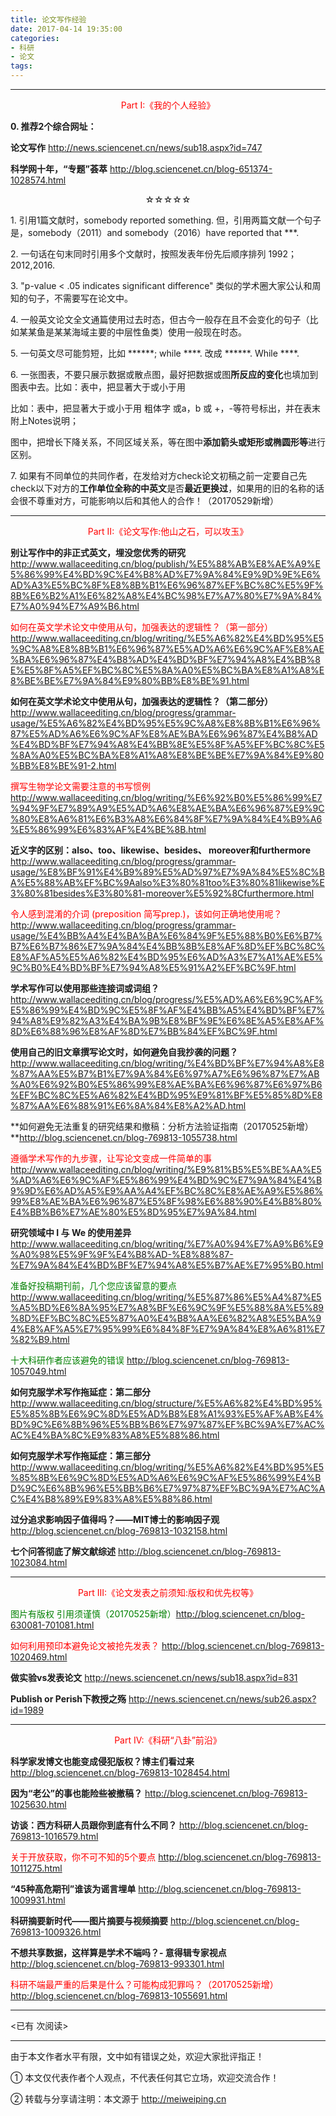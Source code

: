 ```yaml
---
title: 论文写作经验
date: 2017-04-14 19:35:00
categories: 
- 科研
- 论文
tags:
---
```


---

<center><font color=red>Part I:《我的个人经验》</font></center>

**0\. 推荐2个综合网址：** 

**论文写作** http://news.sciencenet.cn/news/sub18.aspx?id=747

**科学网十年，“专题”荟萃** http://blog.sciencenet.cn/blog-651374-1028574.html 

<center>☆☆☆☆☆</center>

1\. 引用1篇文献时，somebody reported something. 但，引用两篇文献一个句子是，somebody（2011）and somebody（2016）have reported that ***. 

2\. 一句话在句末同时引用多个文献时，按照发表年份先后顺序排列 1992；2012,2016.

<!-- more -->

3\. "p-value < .05 indicates significant difference" 类似的学术圈大家公认和周知的句子，不需要写在论文中。

4\. 一般英文论文全文通篇使用过去时态，但古今一般存在且不会变化的句子（比如某某鱼是某某海域主要的中层性鱼类）使用一般现在时态。

5\. 一句英文尽可能剪短，比如 ******; while ****. 改成 ******. While ****.

6\. 一张图表，不要只展示数据或散点图，最好把数据或图**所反应的变化**也填加到图表中去。比如：表中，把显著大于或小于用

比如：表中，把显著大于或小于用 粗体字 或a，b 或 +，-等符号标出，并在表末附上Notes说明；

图中，把增长下降关系，不同区域关系，等在图中**添加箭头或矩形或椭圆形等**进行区别。

7\. 如果有不同单位的共同作者，在发给对方check论文初稿之前一定要自己先check以下对方的**工作单位全称的中英文**是否**最近更换过**，如果用的旧的名称的话会很不尊重对方，可能影响以后和其他人的合作！（20170529新增）

---

<center><font color=red>Part II:《论文写作:他山之石，可以攻玉》</font></center>


**别让写作中的非正式英文，埋没您优秀的研究** http://www.wallaceediting.cn/blog/publish/%E5%88%AB%E8%AE%A9%E5%86%99%E4%BD%9C%E4%B8%AD%E7%9A%84%E9%9D%9E%E6%AD%A3%E5%BC%8F%E8%8B%B1%E6%96%87%EF%BC%8C%E5%9F%8B%E6%B2%A1%E6%82%A8%E4%BC%98%E7%A7%80%E7%9A%84%E7%A0%94%E7%A9%B6.html

<font color=red>如何在英文学术论文中使用从句，加强表达的逻辑性？（第一部分）</font> http://www.wallaceediting.cn/blog/writing/%E5%A6%82%E4%BD%95%E5%9C%A8%E8%8B%B1%E6%96%87%E5%AD%A6%E6%9C%AF%E8%AE%BA%E6%96%87%E4%B8%AD%E4%BD%BF%E7%94%A8%E4%BB%8E%E5%8F%A5%EF%BC%8C%E5%8A%A0%E5%BC%BA%E8%A1%A8%E8%BE%BE%E7%9A%84%E9%80%BB%E8%BE%91.html

**如何在英文学术论文中使用从句，加强表达的逻辑性？（第二部分）** http://www.wallaceediting.cn/blog/progress/grammar-usage/%E5%A6%82%E4%BD%95%E5%9C%A8%E8%8B%B1%E6%96%87%E5%AD%A6%E6%9C%AF%E8%AE%BA%E6%96%87%E4%B8%AD%E4%BD%BF%E7%94%A8%E4%BB%8E%E5%8F%A5%EF%BC%8C%E5%8A%A0%E5%BC%BA%E8%A1%A8%E8%BE%BE%E7%9A%84%E9%80%BB%E8%BE%91-2.html

<font color=red>撰写生物学论文需要注意的书写惯例</font>  http://www.wallaceediting.cn/blog/writing/%E6%92%B0%E5%86%99%E7%94%9F%E7%89%A9%E5%AD%A6%E8%AE%BA%E6%96%87%E9%9C%80%E8%A6%81%E6%B3%A8%E6%84%8F%E7%9A%84%E4%B9%A6%E5%86%99%E6%83%AF%E4%BE%8B.html

**近义字的区别：also、too、likewise、besides、 moreover和furthermore** http://www.wallaceediting.cn/blog/progress/grammar-usage/%E8%BF%91%E4%B9%89%E5%AD%97%E7%9A%84%E5%8C%BA%E5%88%AB%EF%BC%9Aalso%E3%80%81too%E3%80%81likewise%E3%80%81besides%E3%80%81-moreover%E5%92%8Cfurthermore.html

<font color=red>令人感到混淆的介词 (preposition 简写prep.)，该如何正确地使用呢？</font> http://www.wallaceediting.cn/blog/progress/grammar-usage/%E4%BB%A4%E4%BA%BA%E6%84%9F%E5%88%B0%E6%B7%B7%E6%B7%86%E7%9A%84%E4%BB%8B%E8%AF%8D%EF%BC%8C%E8%AF%A5%E5%A6%82%E4%BD%95%E6%AD%A3%E7%A1%AE%E5%9C%B0%E4%BD%BF%E7%94%A8%E5%91%A2%EF%BC%9F.html

**学术写作可以使用那些连接词或词组？** http://www.wallaceediting.cn/blog/progress/%E5%AD%A6%E6%9C%AF%E5%86%99%E4%BD%9C%E5%8F%AF%E4%BB%A5%E4%BD%BF%E7%94%A8%E9%82%A3%E4%BA%9B%E8%BF%9E%E6%8E%A5%E8%AF%8D%E6%88%96%E8%AF%8D%E7%BB%84%EF%BC%9F.html

**使用自己的旧文章撰写论文时，如何避免自我抄袭的问题？** http://www.wallaceediting.cn/blog/writing/%E4%BD%BF%E7%94%A8%E8%87%AA%E5%B7%B1%E7%9A%84%E6%97%A7%E6%96%87%E7%AB%A0%E6%92%B0%E5%86%99%E8%AE%BA%E6%96%87%E6%97%B6%EF%BC%8C%E5%A6%82%E4%BD%95%E9%81%BF%E5%85%8D%E8%87%AA%E6%88%91%E6%8A%84%E8%A2%AD.html

**如何避免无法重复的研究结果和撤稿：分析方法验证指南（20170525新增）**http://blog.sciencenet.cn/blog-769813-1055738.html

<font color=red>遵循学术写作的九步骤，让写论文变成一件简单的事</font> http://www.wallaceediting.cn/blog/writing/%E9%81%B5%E5%BE%AA%E5%AD%A6%E6%9C%AF%E5%86%99%E4%BD%9C%E7%9A%84%E4%B9%9D%E6%AD%A5%E9%AA%A4%EF%BC%8C%E8%AE%A9%E5%86%99%E8%AE%BA%E6%96%87%E5%8F%98%E6%88%90%E4%B8%80%E4%BB%B6%E7%AE%80%E5%8D%95%E7%9A%84.html

**研究领域中 I 与 We 的使用差异** http://www.wallaceediting.cn/blog/writing/%E7%A0%94%E7%A9%B6%E9%A0%98%E5%9F%9F%E4%B8%AD-%E8%88%87-%E7%9A%84%E4%BD%BF%E7%94%A8%E5%B7%AE%E7%95%B0.html

<font color=green>准备好投稿期刊前，几个您应该留意的要点</font> http://www.wallaceediting.cn/blog/writing/%E5%87%86%E5%A4%87%E5%A5%BD%E6%8A%95%E7%A8%BF%E6%9C%9F%E5%88%8A%E5%89%8D%EF%BC%8C%E5%87%A0%E4%B8%AA%E6%82%A8%E5%BA%94%E8%AF%A5%E7%95%99%E6%84%8F%E7%9A%84%E8%A6%81%E7%82%B9.html

<font color=green>十大科研作者应该避免的错误</font> http://blog.sciencenet.cn/blog-769813-1057049.html

**如何克服学术写作拖延症：第二部分** http://www.wallaceediting.cn/blog/structure/%E5%A6%82%E4%BD%95%E5%85%8B%E6%9C%8D%E5%AD%B8%E8%A1%93%E5%AF%AB%E4%BD%9C%E6%8B%96%E5%BB%B6%E7%97%87%EF%BC%9A%E7%AC%AC%E4%BA%8C%E9%83%A8%E5%88%86.html

**如何克服学术写作拖延症：第三部分** http://www.wallaceediting.cn/blog/writing/%E5%A6%82%E4%BD%95%E5%85%8B%E6%9C%8D%E5%AD%A6%E6%9C%AF%E5%86%99%E4%BD%9C%E6%8B%96%E5%BB%B6%E7%97%87%EF%BC%9A%E7%AC%AC%E4%B8%89%E9%83%A8%E5%88%86.html

**过分追求影响因子值得吗？——MIT博士的影响因子观** http://blog.sciencenet.cn/blog-769813-1032158.html

**七个问答彻底了解文献综述** http://blog.sciencenet.cn/blog-769813-1023084.html

---

<center><font color=red>Part III:《论文发表之前须知:版权和优先权等》</font></center>

<font color=green>图片有版权 引用须谨慎（20170525新增）</font>http://blog.sciencenet.cn/blog-630081-701081.html 

<font color=red>如何利用预印本避免论文被抢先发表？</font> http://blog.sciencenet.cn/blog-769813-1020469.html

**做实验vs发表论文** http://news.sciencenet.cn/news/sub18.aspx?id=831

**Publish or Perish下教授之殇** http://news.sciencenet.cn/news/sub26.aspx?id=1989

---

<center><font color=red>Part IV:《科研“八卦”前沿》</font></center>


**科学家发博文也能变成侵犯版权？博主们看过来** http://blog.sciencenet.cn/blog-769813-1028454.html

**因为“老公”的事也能险些被撤稿？** http://blog.sciencenet.cn/blog-769813-1025630.html

**访谈：西方科研人员跟你到底有什么不同？** http://blog.sciencenet.cn/blog-769813-1016579.html

<font color=red>关于开放获取，你不可不知的5个要点</font> http://blog.sciencenet.cn/blog-769813-1011275.html

**“45种高危期刊”谁该为谣言埋单** http://blog.sciencenet.cn/blog-769813-1009931.html

**科研摘要新时代——图片摘要与视频摘要** http://blog.sciencenet.cn/blog-769813-1009326.html

**不想共享数据，这样算是学术不端吗？- 意得辑专家视点** http://blog.sciencenet.cn/blog-769813-993301.html

<font color=red>科研不端最严重的后果是什么？可能构成犯罪吗？（20170525新增）</font>http://blog.sciencenet.cn/blog-769813-1055691.html



---

<span id="busuanzi_container_page_pv">
<已有 <span id="busuanzi_value_page_pv"></span> 次阅读>
</span>

---


由于本文作者水平有限，文中如有错误之处，欢迎大家批评指正！

① 本文仅代表作者个人观点，不代表任何其它立场，欢迎交流合作！

② 转载与分享请注明：本文源于 http://meiweiping.cn
